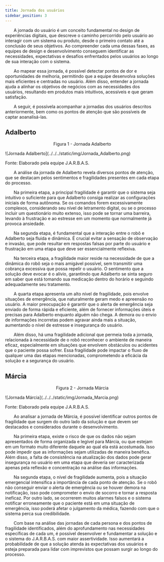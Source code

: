 ```yaml
---
title: Jornada dos usuários
sidebar_position: 3
---
```


&emsp;&emsp;A jornada do usuário é um conceito fundamental no design de experiências digitais, que descreve o caminho percorrido pelo usuário ao interagir com um sistema ou produto, desde o primeiro contato até a conclusão de seus objetivos.  Ao compreender cada uma dessas fases, as equipes de design e desenvolvimento conseguem identificar as necessidades, expectativas e desafios enfrentados pelos usuários ao longo de sua interação com o sistema.

&emsp;&emsp;Ao mapear essa jornada, é possível detectar pontos de dor e oportunidades de melhoria, permitindo que a equipe desenvolva soluções mais eficientes e centradas no usuário. Além disso, entender a jornada ajuda a alinhar os objetivos de negócios com as necessidades dos usuários, resultando em produtos mais intuitivos, acessíveis e que geram satisfação. 

&emsp;&emsp;A seguir, é possívela acompanhar a jornadas dos usuários descritos anteriormente, bem como os pontos de atenção que são possíveis de captar aoanalisá-las.

## Adalberto

<p align="center"> Figura 1 - Jornada Adalberto </p>
![Jornada Adalberto](../../../static/img/Jornada_Adalberto.png)
<p style={{textAlign: 'center'}}>Fonte: Elaborado pela equipe J.A.R.B.A.S.</p>

&emsp;&emsp;A análise da jornada de Adalberto revela diversos pontos de atenção, que se destacam pelos sentimentos e fragilidades presentes em cada etapa do processo. 

&emsp;&emsp;Na primeira etapa, a principal fragilidade é garantir que o sistema seja intuitivo o suficiente para que Adalberto consiga realizar as configurações iniciais de forma autônoma. Se os comandos forem excessivamente complexos, considerando seu nível de letramento digital, ou se o processo incluir um questionário muito extenso, isso pode se tornar uma barreira, levando à frustração e ao estresse em um momento que normalmente já provoca ansiedade.

&emsp;&emsp;Na segunda etapa, é fundamental que a interação entre o robô e Adalberto seja fluida e dinâmica. É crucial evitar a sensação de observação e invasão, que pode resultar em respostas falsas por parte do usuário e frustração em uma etapa que deve ser essencialmente reflexiva.

&emsp;&emsp;Na terceira etapa, a fragilidade maior reside na necessidade de que a dinâmica do robô seja o mais amigável possível, sem transmitir uma cobrança excessiva que possa repelir o usuário. O sentimento que a solução deve evocar é o alívio, garantindo que Adalberto se sinta seguro em saber que está tomando sua medicação dentro do horário e seguindo adequadamente seu tratamento.

&emsp;&emsp;A quarta etapa apresenta um alto nível de fragilidade, pois envolve situações de emergência, que naturalmente geram medo e apreensão no usuário. A maior preocupação é garantir que o alerta de emergência seja enviado de forma rápida e eficiente, além de fornecer informações úteis e precisas para Adalberto enquanto alguém não chega. A demora ou o envio de informações incorretas podem agravar ainda mais a situação, aumentando o nível de estresse e insegurança do usuário.

&emsp;&emsp;Além disso, há uma fragilidade adicional que permeia toda a jornada, relacionada à necessidade de o robô reconhecer o ambiente de maneira eficaz, especialmente em situações que envolvem obstáculos ou acidentes que o paciente possa sofrer. Essa fragilidade pode impactar o fluxo de qualquer uma das etapas mencionadas, comprometendo a eficácia da solução e a segurança do usuário.

## Márcia

<p align="center"> Figura 2 - Jornada Márcia </p>
![Jornada Márcia](../../../static/img/Jornada_Marcia.png)
<p style={{textAlign: 'center'}}>Fonte: Elaborado pela equipe J.A.R.B.A.S.</p>

&emsp;&emsp;Ao analisar a jornada de Márcia, é possível identificar outros pontos de fragilidade que surgem do outro lado da solução e que devem ser destacados e considerados durante o desenvolvimento.

&emsp;&emsp;Na primeira etapa, existe o risco de que os dados não sejam apresentados de forma organizada e legível para Márcia, ou que estejam em um formato muito diferente daquele ao qual ela está acostumada. Isso pode impedir que as informações sejam utilizadas de maneira benéfica. Além disso, a falta de consistência na atualização dos dados pode gerar insegurança no usuário em uma etapa que deveria ser caracterizada apenas pela reflexão e concentração na análise das informações.

&emsp;&emsp;Na segunda etapa, o nível de fragilidade aumenta, pois a situação emergencial intensifica a importância de cada ponto de atenção. Se o robô não conseguir enviar o alerta de emergência ou se houver demora na notificação, isso pode comprometer o envio de socorro e tornar a resposta ineficaz. Por outro lado, se ocorrerem muitos alarmes falsos e o sistema notificar erroneamente que o paciente está em uma situação de emergência, isso poderá afetar o julgamento da médica, fazendo com que o sistema perca sua credibilidade.

&emsp;&emsp;Com base na análise das jornadas de cada persona e dos pontos de fragilidade identificados, além do aprofundamento nas necessidades específicas de cada um, é possível desenvolver e fundamentar a solução e o sistema do J.A.R.B.A.S. com maior assertividade. Isso aumentará a probabilidade de que a solução atenda às expectativas dos usuários e esteja preparada para lidar com imprevistos que possam surgir ao longo do processo.